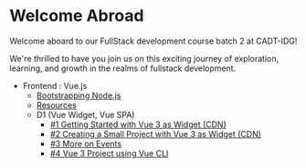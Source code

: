 # Welcome Abroad

Welcome aboard to our FullStack development course batch 2 at CADT-IDG!

We're thrilled to have you join us on this exciting journey of exploration, learning, and growth in the realms of fullstack development.

- Frontend : Vue.js 
  - [Bootstrapping Node.js](/bootstrap_vue.md)
  - [Resources](https://drive.google.com/drive/folders/13ZhYl3iOfmEH-YDrOGgbeFjw6SIb-Btp?usp=sharing)
  - D1 (Vue Widget, Vue SPA)
    - [#1 Getting Started with Vue 3 as Widget (CDN)](/Modules/Frontend/D1/S1/guide.md)
    - [#2  Creating a Small Project with Vue 3 as Widget (CDN)](/Modules/Frontend/D1/S2/guide.md)
    - [#3 More on Events](/Modules/Frontend/D1/S3/guide.md)
    - [#4 Vue 3 Project using Vue CLI](/Modules/Frontend/D1/S4/guide.md)